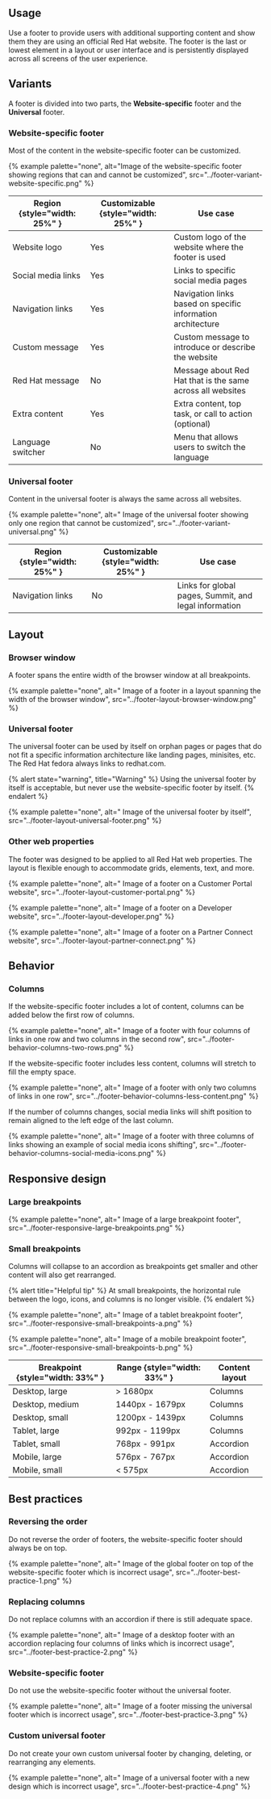 ## Usage

Use a footer to provide users with additional supporting content and show them 
they are using an official Red Hat website. The footer is the last or lowest 
element in a layout or user interface and is persistently displayed across all 
screens of the user experience.

## Variants

A footer is divided into two parts, the **Website-specific** footer and the 
**Universal** footer.

### Website-specific footer 
Most of the content in the website-specific footer can be customized.

{% example palette="none",
          alt="Image of the website-specific footer showing regions that can and cannot be customized",
          src="../footer-variant-website-specific.png" %}

| Region {style="width: 25%" } | Customizable {style="width: 25%" } | Use case                                                    |
| ---------------------------- | ---------------------------------- | ----------------------------------------------------------- |
| Website logo                 | Yes                                | Custom logo of the website where the footer is used         |
| Social media links           | Yes                                | Links to specific social media pages                        |
| Navigation links             | Yes                                | Navigation links based on specific information architecture |
| Custom message               | Yes                                | Custom message to introduce or describe the website         |
| Red Hat message              | No                                 | Message about Red Hat that is the same across all websites  |
| Extra content                | Yes                                | Extra content, top task, or call to action (optional)       |
| Language switcher            | No                                 | Menu that allows users to switch the language               |

### Universal footer 
Content in the universal footer is always the same across all websites.

{% example palette="none",
          alt=" Image of the universal footer showing only one region that cannot be customized",
          src="../footer-variant-universal.png" %}

| Region {style="width: 25%" } | Customizable {style="width: 25%" } | Use case                                              |
| ---------------------------- | ---------------------------------- | ----------------------------------------------------- |
| Navigation links             | No                                 | Links for global pages, Summit, and legal information |

## Layout
### Browser window
A footer spans the entire width of the browser window at all breakpoints.

{% example palette="none",
          alt=" Image of a footer in a layout spanning the width of the browser window",
          src="../footer-layout-browser-window.png" %}

### Universal footer

The universal footer can be used by itself on orphan pages or pages that do not 
fit a specific information architecture like landing pages, minisites, etc. The 
Red Hat fedora always links to redhat.com.

{% alert state="warning", title="Warning" %}
Using the universal footer by itself is acceptable, but never use the 
website-specific footer by itself.
{% endalert %}

{% example palette="none",
          alt=" Image of the universal footer by itself",
          src="../footer-layout-universal-footer.png" %}

### Other web properties

The footer was designed to be applied to all Red Hat web properties. The layout 
is flexible enough to accommodate grids, elements, text, and more.

{% example palette="none",
          alt=" Image of a footer on a Customer Portal website",
          src="../footer-layout-customer-portal.png" %}

{% example palette="none",
          alt=" Image of a footer on a Developer website",
          src="../footer-layout-developer.png" %}

{% example palette="none",
          alt=" Image of a footer on a Partner Connect website",
          src="../footer-layout-partner-connect.png" %}

## Behavior

### Columns

If the website-specific footer includes a lot of content, columns can be added 
below the first row of columns.

{% example palette="none",
          alt=" Image of a footer with four columns of links in one row and two columns in the second row",
          src="../footer-behavior-columns-two-rows.png" %}

If the website-specific footer includes less content, columns will stretch to 
fill the empty space.

{% example palette="none",
          alt=" Image of a footer with only two columns of links in one row",
          src="../footer-behavior-columns-less-content.png" %}

If the number of columns changes, social media links will shift position to 
remain aligned to the left edge of the last column.

{% example palette="none",
          alt=" Image of a footer with three columns of links showing an example of social media icons shifting",
          src="../footer-behavior-columns-social-media-icons.png" %}

## Responsive design

### Large breakpoints

{% example palette="none",
          alt=" Image of a large breakpoint footer",
          src="../footer-responsive-large-breakpoints.png" %}

### Small breakpoints

Columns will collapse to an accordion as breakpoints get smaller and other 
content will also get rearranged.

{% alert title="Helpful tip" %}
At small breakpoints, the horizontal rule between the logo, icons, and columns 
is no longer visible.
{% endalert %}

{% example palette="none",
          alt=" Image of a tablet breakpoint footer",
          src="../footer-responsive-small-breakpoints-a.png" %}

{% example palette="none",
          alt=" Image of a mobile breakpoint footer",
          src="../footer-responsive-small-breakpoints-b.png" %}

| Breakpoint {style="width: 33%" } | Range {style="width: 33%" } | Content layout |
| -------------------------------- | --------------------------- | -------------- |
| Desktop, large                   | > 1680px                    | Columns        |
| Desktop, medium                  | 1440px - 1679px             | Columns        |
| Desktop, small                   | 1200px - 1439px             | Columns        |
| Tablet, large                    | 992px - 1199px              | Columns        |
| Tablet, small                    | 768px - 991px               | Accordion      |
| Mobile, large                    | 576px - 767px               | Accordion      |
| Mobile, small                    | < 575px                     | Accordion      |

## Best practices
### Reversing the order

Do not reverse the order of footers, the website-specific footer should always 
be on top.

{% example palette="none",
          alt=" Image of the global footer on top of the website-specific footer which is incorrect usage",
          src="../footer-best-practice-1.png" %}

### Replacing columns

Do not replace columns with an accordion if there is still adequate space.

{% example palette="none",
          alt=" Image of a desktop footer with an accordion replacing four columns of links which is incorrect usage",
          src="../footer-best-practice-2.png" %}

### Website-specific footer

Do not use the website-specific footer without the universal footer.

{% example palette="none",
          alt=" Image of a footer missing the universal footer which is incorrect usage",
          src="../footer-best-practice-3.png" %}

### Custom universal footer

Do not create your own custom universal footer by changing, deleting, or 
rearranging any elements.

{% example palette="none",
          alt=" Image of a universal footer with a new design which is incorrect usage",
          src="../footer-best-practice-4.png" %}
